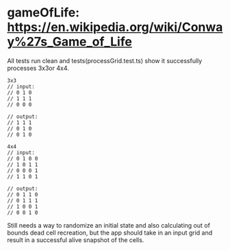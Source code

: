 # gameOfLife: https://en.wikipedia.org/wiki/Conway%27s_Game_of_Life

All tests run clean and tests(processGrid.test.ts) show it successfully processes 3x3or 4x4. 

    3x3
    // input:
    // 0 1 0
    // 1 1 1
    // 0 0 0

    // output:
    // 1 1 1
    // 0 1 0
    // 0 1 0
    
    4x4
    // input:
    // 0 1 0 0
    // 1 0 1 1
    // 0 0 0 1
    // 1 1 0 1

    // output:
    // 0 1 1 0
    // 0 1 1 1
    // 1 0 0 1
    // 0 0 1 0

Still needs a way to randomize an initial state and also calculating out of bounds dead cell recreation, but the app should take in an input grid and result in a successful alive snapshot of the cells. 
